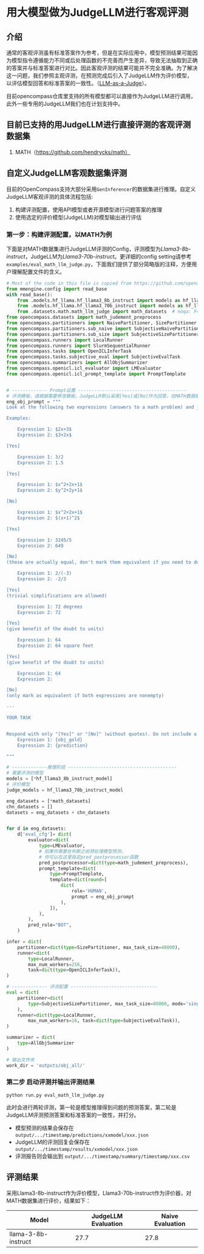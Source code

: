 # 用大模型做为JudgeLLM进行客观评测

## 介绍

通常的客观评测虽有标准答案作为参考，但是在实际应用中，模型预测结果可能因为模型指令遵循能力不同或后处理函数的不完善而产生差异，导致无法抽取到正确的答案并与标准答案进行对比。因此客观评测的结果可能并不完全准确。为了解决这一问题，我们参照主观评测，在预测完成后引入了JudgeLLM作为评价模型，以评估模型回答和标准答案的一致性。（[LLM-as-a-Judge](https://arxiv.org/abs/2306.05685)）。

目前opencompass仓库里支持的所有模型都可以直接作为JudgeLLM进行调用，此外一些专用的JudgeLLM我们也在计划支持中。

## 目前已支持的用JudgeLLM进行直接评测的客观评测数据集

1. MATH（https://github.com/hendrycks/math）

## 自定义JudgeLLM客观数据集评测

目前的OpenCompass支持大部分采用`GenInferencer`的数据集进行推理。自定义JudgeLLM客观评测的具体流程包括:

1. 构建评测配置，使用API模型或者开源模型进行问题答案的推理
2. 使用选定的评价模型(JudgeLLM)对模型输出进行评估

### 第一步：构建评测配置，以MATH为例

下面是对MATH数据集进行JudgeLLM评测的Config，评测模型为*Llama3-8b-instruct*，JudgeLLM为*Llama3-70b-instruct*。更详细的config setting请参考 `examples/eval_math_llm_judge.py`，下面我们提供了部分简略版的注释，方便用户理解配置文件的含义。

```python
# Most of the code in this file is copied from https://github.com/openai/simple-evals/blob/main/math_eval.py
from mmengine.config import read_base
with read_base():
    from .models.hf_llama.hf_llama3_8b_instruct import models as hf_llama3_8b_instruct_model # noqa: F401, F403
    from .models.hf_llama.hf_llama3_70b_instruct import models as hf_llama3_70b_instruct_model  # noqa: F401, F403
    from .datasets.math.math_llm_judge import math_datasets  # noqa: F401, F403
from opencompass.datasets import math_judement_preprocess
from opencompass.partitioners import NaivePartitioner, SizePartitioner
from opencompass.partitioners.sub_naive import SubjectiveNaivePartitioner
from opencompass.partitioners.sub_size import SubjectiveSizePartitioner
from opencompass.runners import LocalRunner
from opencompass.runners import SlurmSequentialRunner
from opencompass.tasks import OpenICLInferTask
from opencompass.tasks.subjective_eval import SubjectiveEvalTask
from opencompass.summarizers import AllObjSummarizer
from opencompass.openicl.icl_evaluator import LMEvaluator
from opencompass.openicl.icl_prompt_template import PromptTemplate


# ------------- Prompt设置 ----------------------------------------
# 评测模板，请根据需要修改模板，JudgeLLM默认采用[Yes]或[No]作为回答，在MATH数据集中，评测模板如下
eng_obj_prompt = """
Look at the following two expressions (answers to a math problem) and judge whether they are equivalent. Only perform trivial simplifications

Examples:

    Expression 1: $2x+3$
    Expression 2: $3+2x$

[Yes]

    Expression 1: 3/2
    Expression 2: 1.5

[Yes]

    Expression 1: $x^2+2x+1$
    Expression 2: $y^2+2y+1$

[No]

    Expression 1: $x^2+2x+1$
    Expression 2: $(x+1)^2$

[Yes]

    Expression 1: 3245/5
    Expression 2: 649

[No]
(these are actually equal, don't mark them equivalent if you need to do nontrivial simplifications)

    Expression 1: 2/(-3)
    Expression 2: -2/3

[Yes]
(trivial simplifications are allowed)

    Expression 1: 72 degrees
    Expression 2: 72

[Yes]
(give benefit of the doubt to units)

    Expression 1: 64
    Expression 2: 64 square feet

[Yes]
(give benefit of the doubt to units)

    Expression 1: 64
    Expression 2:

[No]
(only mark as equivalent if both expressions are nonempty)

---

YOUR TASK


Respond with only "[Yes]" or "[No]" (without quotes). Do not include a rationale.
    Expression 1: {obj_gold}
    Expression 2: {prediction}

"""

# -------------推理阶段 ----------------------------------------
# 需要评测的模型
models = [*hf_llama3_8b_instruct_model]
# 评价模型
judge_models = hf_llama3_70b_instruct_model

eng_datasets = [*math_datasets]
chn_datasets = []
datasets = eng_datasets + chn_datasets


for d in eng_datasets:
    d['eval_cfg']= dict(
        evaluator=dict(
            type=LMEvaluator,
            # 如果你需要在判断之前预处理模型预测，
            # 你可以在这里指定pred_postprocessor函数
            pred_postprocessor=dict(type=math_judement_preprocess),
            prompt_template=dict(
                type=PromptTemplate,
                template=dict(round=[
                    dict(
                        role='HUMAN',
                        prompt = eng_obj_prompt
                    ),
                ]),
            ),
        ),
        pred_role="BOT",
    )

infer = dict(
    partitioner=dict(type=SizePartitioner, max_task_size=40000),
    runner=dict(
        type=LocalRunner,
        max_num_workers=256,
        task=dict(type=OpenICLInferTask)),
)

# ------------- 评测配置 --------------------------------
eval = dict(
    partitioner=dict(
        type=SubjectiveSizePartitioner, max_task_size=80000, mode='singlescore', models=models, judge_models=judge_models,
    ),
    runner=dict(type=LocalRunner,
        max_num_workers=16, task=dict(type=SubjectiveEvalTask)),
)

summarizer = dict(
    type=AllObjSummarizer
)

# 输出文件夹
work_dir = 'outputs/obj_all/'
```

### 第二步 启动评测并输出评测结果

```shell
python run.py eval_math_llm_judge.py
```

此时会进行两轮评测，第一轮是模型推理得到问题的预测答案，第二轮是JudgeLLM评测预测答案和标准答案的一致性，并打分。

- 模型预测的结果会保存在 `output/.../timestamp/predictions/xxmodel/xxx.json`
- JudgeLLM的评测回复会保存在 `output/.../timestamp/results/xxmodel/xxx.json`
- 评测报告则会输出到 `output/.../timestamp/summary/timestamp/xxx.csv`

## 评测结果

采用Llama3-8b-instruct作为评价模型，Llama3-70b-instruct作为评价器，对MATH数据集进行评价，结果如下：

| Model               | JudgeLLM Evaluation | Naive Evaluation |
| ------------------- | ------------------- | ---------------- |
| llama-3-8b-instruct | 27.7                | 27.8             |
